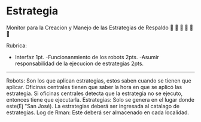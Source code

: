 # Estrategia
Monitor para la Creacion y Manejo de las Estrategias de Respaldo
:poop: :poop: :poop: :poop: :poop: :poop:

Rubrica:
- Interfaz 1pt.
-Funcionanmiento de los robots 2pts.
-Asumir responsabilidad de la ejecucion de estrategias 2pts.

________________________________________________________________________
Robots: Son los que aplican estrategias, estos saben cuando se tienen que aplicar. Oficinas centrales tienen que saber la hora en que
se aplicó las estrategia. Si oficinas centrales detecta que la estrategia no se ejecuto, entonces tiene que ejecutarla.
Estrategias: Solo se genera en el lugar donde este(Ej "San José). La estrategias deberá ser ingresada al catalago
de estrategias.
Log de Rman: Este deberá ser almacenado en cada localidad.
